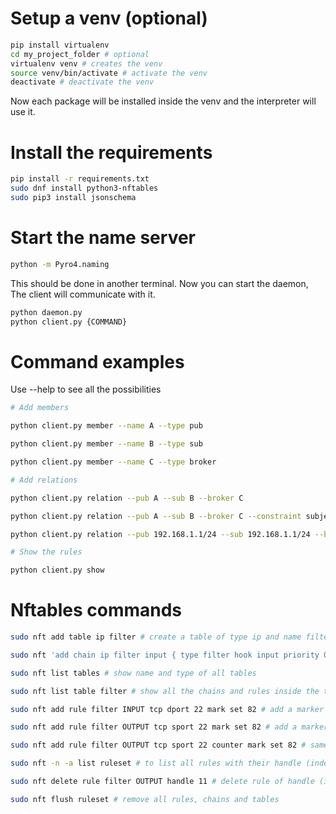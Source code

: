 # Setup a venv (optional)

```sh
pip install virtualenv 
cd my_project_folder # optional 
virtualenv venv # creates the venv 
source venv/bin/activate # activate the venv
deactivate # deactivate the venv
```

Now each package will be installed inside the venv and the interpreter will use it.

# Install the requirements

```sh
pip install -r requirements.txt
sudo dnf install python3-nftables
sudo pip3 install jsonschema
```

# Start the name server

```sh
python -m Pyro4.naming
```

This should be done in another terminal. Now you can start the daemon, The client will communicate with it.

```sh
python daemon.py
python client.py {COMMAND}
```

# Command examples

Use --help to see all the possibilities

```sh
# Add members

python client.py member --name A --type pub

python client.py member --name B --type sub

python client.py member --name C --type broker

# Add relations

python client.py relation --pub A --sub B --broker C

python client.py relation --pub A --sub B --broker C --constraint subject/allo --constraint time/20:00-22:00 --constraint str/name/bob/alice

python client.py relation --pub 192.168.1.1/24 --sub 192.168.1.1/24 --broker 192.168.1.1/24 --constraint subject/allo --constraint time/20:00-22:00 --constraint str/name/bob/alice

# Show the rules

python client.py show
```

# Nftables commands

```sh
sudo nft add table ip filter # create a table of type ip and name filter (automatically created by the iptables command)

sudo nft 'add chain ip filter input { type filter hook input priority 0 ; }' # create an input chain in the table of type ip and name filter

sudo nft list tables # show name and type of all tables

sudo nft list table filter # show all the chains and rules inside the table filter

sudo nft add rule filter INPUT tcp dport 22 mark set 82 # add a marker integer 82 to all packet with destination port 22, in the chain INPUT in the table filter

sudo nft add rule filter OUTPUT tcp sport 22 mark set 82 # add a marker integer 82 to all packet with source port 22, in the chain OUTPUT in the table filter

sudo nft add rule filter OUTPUT tcp sport 22 counter mark set 82 # same command than previous one but has a counter to check how many packets matched, useful to debug rules

sudo nft -n -a list ruleset # to list all rules with their handle (index)

sudo nft delete rule filter OUTPUT handle 11 # delete rule of handle (index) 11 in the chain OUTPUT in the table filter

sudo nft flush ruleset # remove all rules, chains and tables
```

